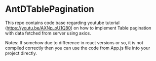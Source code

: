 # AntDTablePagination
This repo contains code base regarding youtube tutorial (https://youtu.be/AXNp_oU1Q80) on how to implement Table pagination with data fetched from server using axios.

Notes: If somehow due to difference in react versions or so, it is not compiled correctly then you can use the code from App.js file into your project directly.
